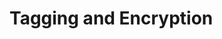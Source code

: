 # Tagging and Encryption

<!--
This page documents [Diamond]'s NFC chip(s). You may have found this page by
scanning an NFC chip located within [Diamond]'s neck or collar. This chip is
used to identify [Diamond] and provide current information about [it].

```admonish note title="Note"
While you can read this page without scanning the NFC chip, the information
shown here may not reflect the most current information about [Diamond]. For more information, see [Sca]
```

<div id="nfc-card">

{{#include ../fragments/information.md}}

</div>

## Technical Information

### Scanning the NFC Chip

### NFC Data Encoding
-->
